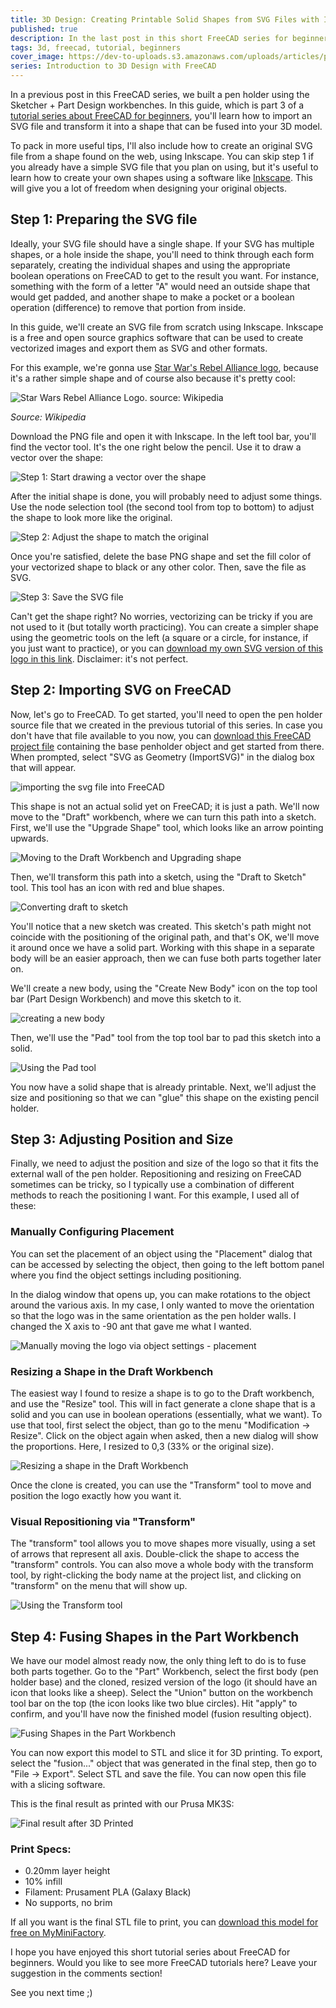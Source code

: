 ```yaml
---
title: 3D Design: Creating Printable Solid Shapes from SVG Files with Inkscape and FreeCAD
published: true
description: In the last post in this short FreeCAD series for beginners, learn how to import an SVG file and turn it into a solid shape that can be printed on FreeCAD
tags: 3d, freecad, tutorial, beginners
cover_image: https://dev-to-uploads.s3.amazonaws.com/uploads/articles/pnkf6fgdbn3mulsst28f.png
series: Introduction to 3D Design with FreeCAD
---
```


In a previous post in this FreeCAD series, we built a pen holder using the Sketcher + Part Design workbenches. In this guide, which is part 3 of a [tutorial series about FreeCAD for beginners](https://dev.to/erikaheidi/an-introduction-to-3d-design-with-freecad-part-1-navigation-3gjo), you'll learn how to import an SVG file and transform it into a shape that can be fused into your 3D model.

To pack in more useful tips, I'll also include how to create an original SVG file from a shape found on the web, using Inkscape. You can skip step 1 if you already have a simple SVG file that you plan on using, but it's useful to learn how to create your own shapes using a software like [Inkscape](https://inkscape.org/). This will give you a lot of freedom when designing your original objects.

## Step 1: Preparing the SVG file

Ideally, your SVG file should have a single shape. If your SVG has multiple shapes, or a hole inside the shape, you'll need to think through each form separately, creating the individual shapes and using the appropriate boolean operations on FreeCAD to get to the result you want. For instance, something with the form of a letter "A" would need an outside shape that would get padded, and another shape to make a pocket or a boolean operation (difference) to remove that portion from inside.

In this guide, we'll create an SVG file from scratch using Inkscape. Inkscape is a free and open source graphics software that can be used to create vectorized images and export them as SVG and other formats.

For this example, we're gonna use [Star War's Rebel Alliance logo](https://en.wikipedia.org/wiki/Rebel_Alliance), because it's a rather simple shape and of course also because it's pretty cool:

![Star Wars Rebel Alliance Logo. source: Wikipedia](https://dev-to-uploads.s3.amazonaws.com/uploads/articles/yas6yt3bmsrinl2onqow.png)

_Source: Wikipedia_

Download the PNG file and open it with Inkscape. In the left tool bar, you'll find the vector tool. It's the one right below the pencil. Use it to draw a vector over the shape:

![Step 1: Start drawing a vector over the shape](https://dev-to-uploads.s3.amazonaws.com/uploads/articles/ou6th9jalqqik9q70n4a.gif)

After the initial shape is done, you will probably need to adjust some things. Use the node selection tool (the second tool from top to bottom) to adjust the shape to look more like the original.

![Step 2: Adjust the shape to match the original](https://dev-to-uploads.s3.amazonaws.com/uploads/articles/0hr4eibjbf84z59m9t7c.gif)

Once you're satisfied, delete the base PNG shape and set the fill color of your vectorized shape to black or any other color. Then, save the file as SVG.

![Step 3: Save the SVG file](https://dev-to-uploads.s3.amazonaws.com/uploads/articles/ujd6s3nv68ekudcdook9.gif)


Can't get the shape right? No worries, vectorizing can be tricky if you are not used to it (but totally worth practicing). You can create a simpler shape using the geometric tools on the left (a square or a circle, for instance, if you just want to practice), or you can [download my own SVG version of this logo in this link](https://erikaheidi.ams3.digitaloceanspaces.com/design3d/rebel_aliance_logo_by_erika.svg). Disclaimer: it's not perfect.


## Step 2: Importing SVG on FreeCAD

Now, let's go to FreeCAD. To get started, you'll need to open the pen holder source file that we created in the previous tutorial of this series. In case you don't have that file available to you now, you can [download this FreeCAD project file](https://erikaheidi.ams3.digitaloceanspaces.com/design3d/freecad_penholder_v01.zip) containing the base penholder object and get started from there. When prompted, select "SVG as Geometry (ImportSVG)" in the dialog box that will appear.

![importing the svg file into FreeCAD](https://dev-to-uploads.s3.amazonaws.com/uploads/articles/ou5ko4klo0ohneodz11l.gif)


This shape is not an actual solid yet on FreeCAD; it is just a path. We'll now move to the "Draft" workbench, where we can turn this path into a sketch. First, we'll use the "Upgrade Shape" tool, which looks like an arrow pointing upwards.

![Moving to the Draft Workbench and Upgrading shape](https://dev-to-uploads.s3.amazonaws.com/uploads/articles/yp7wjv6ase23cd7ad1d2.gif)

Then, we'll transform this path into a sketch, using the "Draft to Sketch" tool. This tool has an icon with red and blue shapes.

![Converting draft to sketch](https://dev-to-uploads.s3.amazonaws.com/uploads/articles/idlootpa25ssvgk3zk19.gif)

You'll notice that a new sketch was created. This sketch's path might not coincide with the positioning of the original path, and that's OK, we'll move it around once we have a solid part. Working with this shape in a separate body will be an easier approach, then we can fuse both parts together later on.

We'll create a new body, using the "Create New Body" icon on the top tool bar (Part Design Workbench) and move this sketch to it.

![creating a new body](https://dev-to-uploads.s3.amazonaws.com/uploads/articles/rwp0rlynzn5z3ajikuve.gif)

Then, we'll use the "Pad" tool from the top tool bar to pad this sketch into a solid.

![Using the Pad tool](https://dev-to-uploads.s3.amazonaws.com/uploads/articles/73trzwc6ut4f8jpuo298.gif)

You now have a solid shape that is already printable. Next, we'll adjust the size and positioning so that we can "glue" this shape on the existing pencil holder.

## Step 3: Adjusting Position and Size

Finally, we need to adjust the position and size of the logo so that it fits the external wall of the pen holder. Repositioning and resizing on FreeCAD sometimes can be tricky, so I typically use a combination of different methods to reach the positioning I want. For this example, I used all of these:

### Manually Configuring Placement 

You can set the placement of an object using the "Placement" dialog that can be accessed by selecting the object, then going to the left bottom panel where you find the object settings including positioning.

In the dialog window that opens up, you can make rotations to the object around the various axis. In my case, I only wanted to move the orientation so that the logo was in the same orientation as the pen holder walls. I changed the X axis to -90 ant that gave me what I wanted.

![Manually moving the logo via object settings - placement](https://dev-to-uploads.s3.amazonaws.com/uploads/articles/uin2dv62o0onkwd7jqo2.gif)

### Resizing a Shape in the Draft Workbench

The easiest way I found to resize a shape is to go to the Draft workbench, and use the "Resize" tool. This will in fact generate a clone shape that is a solid and you can use in boolean operations (essentially, what we want). To use that tool, first select the object, than go to the menu "Modification -> Resize". Click on the object again when asked, then a new dialog will show the proportions. Here, I resized to 0,3 (33% or the original size).

![Resizing a shape in the Draft Workbench](https://dev-to-uploads.s3.amazonaws.com/uploads/articles/hsh2y7z5hifntj0auz9t.gif)

Once the clone is created, you can use the "Transform" tool to move and position the logo exactly how you want it. 

### Visual Repositioning via "Transform"

The "transform" tool allows you to move shapes more visually, using a set of arrows that represent all axis. Double-click the shape to access the "transform" controls. You can also move a whole body with the transform tool, by right-clicking the body name at the project list, and clicking on "transform" on the menu that will show up.

![Using the Transform tool](https://dev-to-uploads.s3.amazonaws.com/uploads/articles/1fv7niax3m41pc6lwg7s.gif)

## Step 4: Fusing Shapes in the Part Workbench

We have our model almost ready now, the only thing left to do is to fuse both parts together. Go to the "Part" Workbench, select the first body (pen holder base) and the cloned, resized version of the logo (it should have an icon that looks like a sheep). Select the "Union" button on the workbench tool bar on the top (the icon looks like two blue circles). Hit "apply" to confirm, and you'll have now the finished model (fusion resulting object).

![Fusing Shapes in the Part Workbench](https://dev-to-uploads.s3.amazonaws.com/uploads/articles/pbvt702ul0e6wh3sgkor.gif)

You can now export this model to STL and slice it for 3D printing. To export, select the "fusion..." object that was generated in the final step, then go to "File -> Export". Select STL and save the file. You can now open this file with a slicing software.

This is the final result as printed with our Prusa MK3S:

![Final result after 3D Printed](https://dev-to-uploads.s3.amazonaws.com/uploads/articles/kh47270dkptz4plmmzl3.jpg)

### Print Specs:

- 0.20mm layer height
- 10% infill
- Filament: Prusament PLA (Galaxy Black)
- No supports, no brim

If all you want is the final STL file to print, you can [download this model for free on MyMiniFactory](https://www.myminifactory.com/object/3d-print-150408).

I hope you have enjoyed this short tutorial series about FreeCAD for beginners. Would you like to see more FreeCAD tutorials here? Leave your suggestion in the comments section!

See you next time ;)

